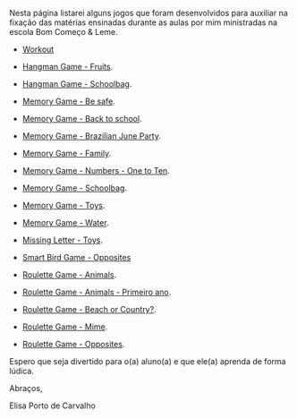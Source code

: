 Nesta página listarei alguns jogos que foram desenvolvidos para auxiliar na fixação das matérias ensinadas durante as aulas por mim ministradas na escola Bom Começo & Leme.  

- [Workout](./workout)

- [Hangman Game - Fruits](./hangman-fruits).
- [Hangman Game - Schoolbag](./hangman-schoolbag).

- [Memory Game - Be safe](./memory-be-safe).  
- [Memory Game - Back to school](./memory-back-to-school).  
- [Memory Game - Brazilian June Party](./memory-brazilian-june-party).  
- [Memory Game - Family](./memory-family).  
- [Memory Game - Numbers - One to Ten](./memory-one-to-ten).  
- [Memory Game - Schoolbag](./memory-schoolbag).  
- [Memory Game - Toys](./memory-toys). 
- [Memory Game - Water](./memory-water).  

- [Missing Letter - Toys](./missing-letter-toys).  

- [Smart Bird Game - Opposites](./smart-bird-opposites)

- [Roulette Game - Animals](./roulette-animals).
- [Roulette Game - Animals - Primeiro ano](./roulette-animals-primeiro-ano).
- [Roulette Game - Beach or Country?](./roulette-beach-country).
- [Roulette Game - Mime](./roulette-mime).
- [Roulette Game - Opposites](./roulette-opposites).

Espero que seja divertido para o(a) aluno(a) e que ele(a) aprenda de forma lúdica. 

Abraços,

Elisa Porto de Carvalho


